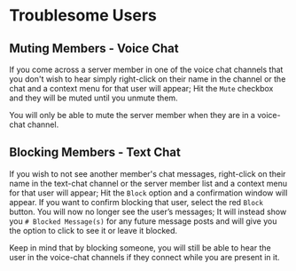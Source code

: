 # Troublesome Users

## Muting Members - Voice Chat

If you come across a server member in one of the voice chat channels that you don't wish to hear simply right-click on their name in the channel or the chat and a context menu for that user will appear; Hit the `Mute` checkbox and they will be muted until you unmute them.

You will only be able to mute the server member when they are in a voice-chat channel.

## Blocking Members - Text Chat

If you wish to not see another member's chat messages, right-click on their name in the text-chat channel or the server member list and a context menu for that user will appear; Hit the `Block` option and a confirmation window will appear. If you want to confirm blocking that user, select the red `Block` button. You will now no longer see the user’s messages; It will instead show you `# Blocked Message(s)` for any future message posts and will give you the option to click to see it or leave it blocked.

Keep in mind that by blocking someone, you will still be able to hear the user in the voice-chat channels if they connect while you are present in it.